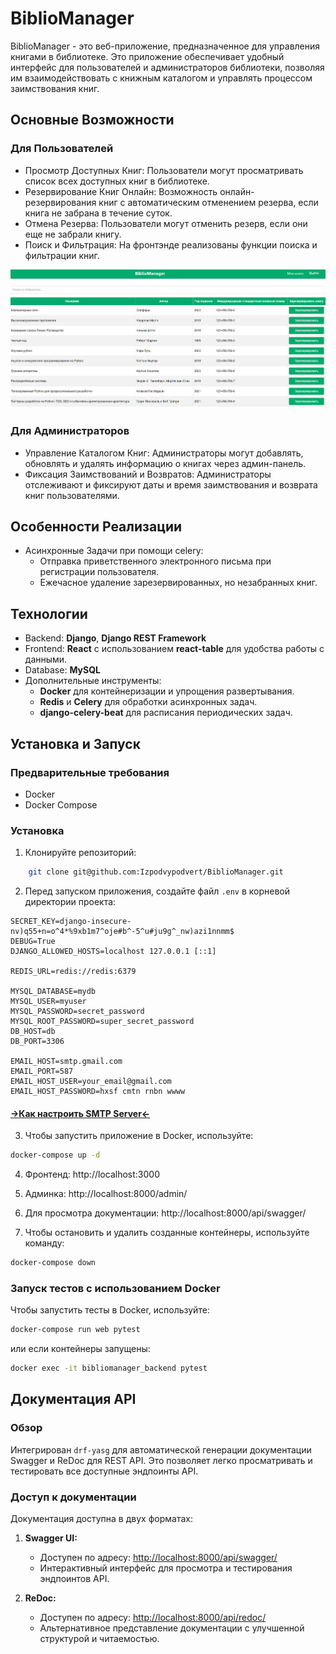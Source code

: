 # BiblioManager

BiblioManager - это веб-приложение, предназначенное для управления книгами в библиотеке. Это приложение обеспечивает удобный интерфейс для пользователей и администраторов библиотеки, позволяя им взаимодействовать с книжным каталогом и управлять процессом заимствования книг.

## Основные Возможности

### Для Пользователей

-   Просмотр Доступных Книг: Пользователи могут просматривать список всех доступных книг в библиотеке.
-   Резервирование Книг Онлайн: Возможность онлайн-резервирования книг с автоматическим отменением резерва, если книга не забрана в течение суток.
-   Отмена Резерва: Пользователи могут отменить резерв, если они еще не забрали книгу.
-   Поиск и Фильтрация: На фронтэнде реализованы функции поиска и фильтрации книг.

![Скрин](https://github.com/Izpodvypodvert/BiblioManager/blob/main/frontend.png)

### Для Администраторов

-   Управление Каталогом Книг: Администраторы могут добавлять, обновлять и удалять информацию о книгах через админ-панель.
-   Фиксация Заимствований и Возвратов: Администраторы отслеживают и фиксируют даты и время заимствования и возврата книг пользователями.

## Особенности Реализации

-   Асинхронные Задачи при помощи celery:
    -   Отправка приветственного электронного письма при регистрации пользователя.
    -   Ежечасное удаление зарезервированных, но незабранных книг.

## Технологии

-   Backend: **Django**, **Django REST Framework**
-   Frontend: **React** с использованием **react-table** для удобства работы с данными.
-   Database: **MySQL**
-   Дополнительные инструменты:
    -   **Docker** для контейнеризации и упрощения развертывания.
    -   **Redis** и **Celery** для обработки асинхронных задач.
    -   **django-celery-beat** для расписания периодических задач.

## Установка и Запуск

### Предварительные требования

-   Docker
-   Docker Compose

### Установка

1. Клонируйте репозиторий:

```sh
    git clone git@github.com:Izpodvypodvert/BiblioManager.git
```

2. Перед запуском приложения, создайте файл `.env` в корневой директории проекта:

```env
SECRET_KEY=django-insecure-nv)q55+n=o^4*%9xb1m7^oje#b^-5^u#ju9g^_nw)azi1nnmm$
DEBUG=True
DJANGO_ALLOWED_HOSTS=localhost 127.0.0.1 [::1]

REDIS_URL=redis://redis:6379

MYSQL_DATABASE=mydb
MYSQL_USER=myuser
MYSQL_PASSWORD=secret_password
MYSQL_ROOT_PASSWORD=super_secret_password
DB_HOST=db
DB_PORT=3306

EMAIL_HOST=smtp.gmail.com
EMAIL_PORT=587
EMAIL_HOST_USER=your_email@gmail.com
EMAIL_HOST_PASSWORD=hxsf cmtn rnbn wwww
```

#### [->Как настроить SMTP Server<-](https://www.youtube.com/watch?v=HFTesr_r_WI)

3. Чтобы запустить приложение в Docker, используйте:

```sh
docker-compose up -d
```

4. Фронтенд:
   http://localhost:3000

5. Админка:
   http://localhost:8000/admin/

6. Для просмотра документации:
   http://localhost:8000/api/swagger/

7. Чтобы остановить и удалить созданные контейнеры, используйте команду:

```sh
docker-compose down
```

### Запуск тестов с использованием Docker

Чтобы запустить тесты в Docker, используйте:

```sh
docker-compose run web pytest
```

или если контейнеры запущены:

```sh
docker exec -it bibliomanager_backend pytest
```

## Документация API

### Обзор

Интегрирован `drf-yasg` для автоматической генерации документации Swagger и ReDoc для REST API. Это позволяет легко просматривать и тестировать все доступные эндпоинты API.

### Доступ к документации

Документация доступна в двух форматах:

1. **Swagger UI:**

    - Доступен по адресу: [http://localhost:8000/api/swagger/](http://localhost:8000/api/swagger/)
    - Интерактивный интерфейс для просмотра и тестирования эндпоинтов API.

2. **ReDoc:**
    - Доступен по адресу: [http://localhost:8000/api/redoc/](http://localhost:8000/api/redoc/)
    - Альтернативное представление документации с улучшенной структурой и читаемостью.
